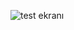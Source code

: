 
![test ekranı](https://user-images.githubusercontent.com/28536775/228992808-b17afac8-53fa-490a-85ed-0238a48c5056.PNG)
